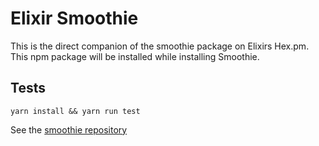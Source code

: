 # Elixir Smoothie

This is the direct companion of the smoothie package on Elixirs Hex.pm.
This npm package will be installed while installing Smoothie.

## Tests

`yarn install && yarn run test`

See the [smoothie repository](https://github.com/jfrolich/smoothie)
